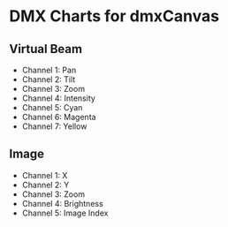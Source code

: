 # DMX Charts for dmxCanvas

## Virtual Beam
* Channel 1: Pan
* Channel 2: Tilt
* Channel 3: Zoom
* Channel 4: Intensity
* Channel 5: Cyan
* Channel 6: Magenta
* Channel 7: Yellow

## Image
* Channel 1: X
* Channel 2: Y
* Channel 3: Zoom
* Channel 4: Brightness
* Channel 5: Image Index
